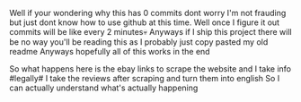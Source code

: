 

Well if your wondering why this has 0 commits dont worry I'm not frauding but just dont know how to use github at this time.
Well once I figure it out commits will be like every 2 minutes💀
Anyways if I ship this project there will be no way you'll be reading this as I probably just copy pasted my old readme
Anyways hopefully all of this works in the end

So what happens here is the ebay links to scrape the website and I take info #legally#
I take the reviews after scraping and turn them into english
So I can actually understand what's actually happening
